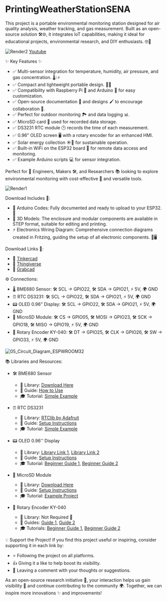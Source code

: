 # PrintingWeatherStationSENA
This project is a portable environmental monitoring station designed for air quality analysis, weather tracking, and gas measurement. Built as an open-source solution 🛠️🌐, it integrates IoT capabilities, making it ideal for educational projects, environmental research, and DIY enthusiasts. 🤓🔧

![Render2](https://github.com/user-attachments/assets/8b6a5cb7-3b91-4732-8c34-d4d53aa1e22a)
[Youtube](https://youtu.be/jpqpw_nJwng?si=KsxWxKCoQXddJWzs)

✨ Key Features ✨
- ✅ Multi-sensor integration for temperature, humidity, air pressure, and gas concentration. 🌡️💧⚡
- ✅ Compact and lightweight portable design. 🎒📏
- ✅ Compatibility with Raspberry Pi 🍓 and Arduino 🤖 for easy customization.
- ✅ Open-source documentation 📂 and designs 🖌️ to encourage collaboration 🤝.
- ✅ Perfect for outdoor monitoring 🏞️ and data logging 📊.
- ✅ MicroSD card 📀 used for recorded data storage.
- ✅ DS3231 RTC module 🕒 records the time of each measurement.
- ✅ 0.96" OLED screen 🖥️ with a rotary encoder for an enhanced HMI.
- ✅ Solar energy collection ☀️🔋 for sustainable operation.
- ✅ Built-in WiFi on the ESP32 board 📶 for remote data access and monitoring.
- ✅ Example Arduino scripts 💻 for sensor integration.

Perfect for 🔬 Engineers, Makers 🛠️, and Researchers 📚 looking to explore environmental monitoring with cost-effective 🌟 and versatile tools.

![Render1](https://github.com/user-attachments/assets/a28f2512-0d2d-4490-8a30-01b58cd39081)

Download Includes 📂:
- 📜 Arduino Codes: Fully documented and ready to upload to your ESP32. 🚀
- 📐 3D Models: The enclosure and modular components are available in STEP format, suitable for editing and printing. 
- ⚡ Electronics Wiring Diagram: Comprehensive connection diagrams created in Fritzing, guiding the setup of all electronic components. 🔌🖥️

Download Links 🔗:
- 📌 [Tinkercad](https://www.tinkercad.com/things/6pniuVdfldQ-estacion-de-monitoreo-iot-rev4)
- 📌 [Thingiverse](https://www.thingiverse.com/thing:6854103)
- 📌 [Grabcad](https://grabcad.com/library/diy-portable-weather-station-1)

⚙️ Connections:
- 🌡️ BME680 Sensor: 🛠️ SCL -> GPIO22, 🛠️ SDA -> GPIO21, ⚡ 5V, 🌍 GND
- ⏰ RTC DS3231: 🛠️ SCL -> GPIO22, 🛠️ SDA -> GPIO21, ⚡ 5V, 🌍 GND
- 📟 OLED 0.96" Display: 🛠️ SCL -> GPIO22, 🛠️ SDA -> GPIO21, ⚡ 5V, 🌍 GND
- 💾 MicroSD Module: 🛠️ CS -> GPIO05, 🛠️ MOSI -> GPIO23, 🛠️ SCK -> GPIO18, 🛠️ MISO -> GPIO19, ⚡ 5V, 🌍 GND
- 🔄 Rotary Encoder KY-040: 🛠️ DT -> GPIO25, 🛠️ CLK -> GPIO26, 🛠️ SW -> GPIO33, ⚡ 5V, 🌍 GND

![05_Circuit_Diagram_ESPWROOM32](https://github.com/user-attachments/assets/f012310b-f9d6-4136-87b6-e23a1d1326a4)

📚 Libraries and Resources:
- 🛠️ BME680 Sensor
  - 📂 Library: [Download Here](https://n9.cl/2wgdx)
  - 📖 Guide: [How to Use](https://n9.cl/31472)
  - 🎓 Tutorial: [Simple Example](https://n9.cl/s88k9)

- ⏰ RTC DS3231
  - 📂 Library: [RTClib by Adafruit](https://github.com/adafruit/RTClib)
  - 📖 Guide: [Setup Instructions](https://n9.cl/o9x3j) 
  - 🎓 Tutorial: [Simple Example](https://n9.cl/v09a0) 

- 📟 OLED 0.96'' Display
  - 📂 Library: [Library Link 1](www.n9.cl/xlc9w), [Library Link 2](www.n9.cl/xv1dp)
  - 📖 Guide: [Setup Instructions](https://n9.cl/l03ufr) 
  - 🎓 Tutorial: [Beginner Guide 1](www.n9.cl/jzy5xj), [Beginner Guide 2](www.n9.cl/f29yyf) 

- 💾 MicroSD Module
  - 📂 Library: [Download Here](https://n9.cl/z0hjuf)
  - 📖 Guide: [Setup Instructions](https://n9.cl/nbez7)
  - 🎓 Tutorial: [Example Project](https://n9.cl/s88k9)

- 🔄 Rotary Encoder KY-040
  - 📂 Library: Not Required 🎉
  - 📖 Guides: [Guide 1](https://n9.cl/tbt4g), [Guide 2](https://n9.cl/v2f8)
  - 🎓 Tutorials: [Beginner Guide 1](https://n9.cl/rmjnv), [Beginner Guide 2](https://n9.cl/bn3d6)

💡 Support the Project!
If you find this project useful or inspiring, consider supporting it in each link by:
- ⭐ Following the project on all platforms.
- 👍 Giving it a like to help boost its visibility.
- 💬 Leaving a comment with your thoughts or suggestions.

As an open-source research initiative 🌱, your interaction helps us gain visibility 👀 and continue contributing to the community 🌍. Together, we can inspire more innovations ✨ and improvements!

